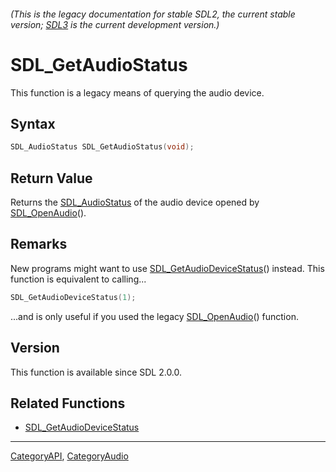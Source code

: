 ###### (This is the legacy documentation for stable SDL2, the current stable version; [SDL3](https://wiki.libsdl.org/SDL3/) is the current development version.)
# SDL_GetAudioStatus

This function is a legacy means of querying the audio device.

## Syntax

```c
SDL_AudioStatus SDL_GetAudioStatus(void);

```

## Return Value

Returns the [SDL_AudioStatus](SDL_AudioStatus) of the audio device opened
by [SDL_OpenAudio](SDL_OpenAudio)().

## Remarks

New programs might want to use
[SDL_GetAudioDeviceStatus](SDL_GetAudioDeviceStatus)() instead. This
function is equivalent to calling...

```c
SDL_GetAudioDeviceStatus(1);
```

...and is only useful if you used the legacy
[SDL_OpenAudio](SDL_OpenAudio)() function.

## Version

This function is available since SDL 2.0.0.

## Related Functions

* [SDL_GetAudioDeviceStatus](SDL_GetAudioDeviceStatus)

----
[CategoryAPI](CategoryAPI), [CategoryAudio](CategoryAudio)


